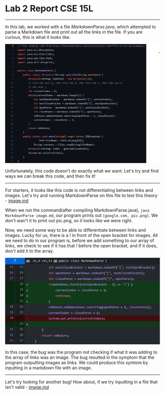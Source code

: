 # Lab 2 Report CSE 15L

***

In this lab, we worked with a file *MarkdownParse.java*, which attempted to parse a Markdown file and print out all the links in the file. If you are curious, this is what it looks like. 

![OriginalCode](lab2-1.png)

Unfortunately, this code doesn't do exactly what we want. Let's try and find ways we can break this code, and then fix it!


***

For starters, it looks like this code is not differentiating between links and images. Let's try and running MarkdownParse on this file to test this theory -  [image.md](https://raw.githubusercontent.com/TheZenMasterz/markdown-parse/main/image.md)

When we run the command(after compiling MarkdownParse.java), ```java MarkdownParse image.md```, our program prints out ```[google.com, pic.png]```. We don't wan't it to print out pic.png, so it looks like we were right. 

Now, we need some way to be able to differentiate between links and images. Lucky for us, there is a ! in front of the open bracket for images. All we need to do in our program is, before we add something to our array of links, we check to see if it has that ! before the open bracket, and if it does, don't add it to the array. 

![](codeChange1.png)

In this case, the bug was the program not checking if what it was adding to the array of links was an image. The bug resulted in the symptom that the program outputting images as links. We could produce this symtom by inputting in a markdown file with an image. 

***

Let's try looking for another bug! How about, if we try inputting in a file that isn't valid - [image.md](https://raw.githubusercontent.com/TheZenMasterz/markdown-parse/main/incorrect.md)
